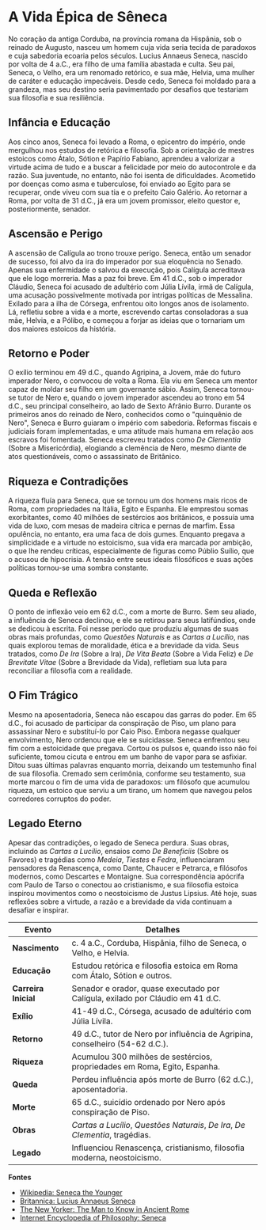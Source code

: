 # A Vida Épica de Sêneca

No coração da antiga Corduba, na província romana da Hispânia, sob o reinado de Augusto, nasceu um homem cuja vida seria tecida de paradoxos e cuja sabedoria ecoaria pelos séculos. Lucius Annaeus Seneca, nascido por volta de 4 a.C., era filho de uma família abastada e culta. Seu pai, Seneca, o Velho, era um renomado retórico, e sua mãe, Helvia, uma mulher de caráter e educação impecáveis. Desde cedo, Seneca foi moldado para a grandeza, mas seu destino seria pavimentado por desafios que testariam sua filosofia e sua resiliência.

## Infância e Educação

Aos cinco anos, Seneca foi levado a Roma, o epicentro do império, onde mergulhou nos estudos de retórica e filosofia. Sob a orientação de mestres estoicos como Átalo, Sótion e Papírio Fabiano, aprendeu a valorizar a virtude acima de tudo e a buscar a felicidade por meio do autocontrole e da razão. Sua juventude, no entanto, não foi isenta de dificuldades. Acometido por doenças como asma e tuberculose, foi enviado ao Egito para se recuperar, onde viveu com sua tia e o prefeito Caio Galério. Ao retornar a Roma, por volta de 31 d.C., já era um jovem promissor, eleito questor e, posteriormente, senador.

## Ascensão e Perigo

A ascensão de Calígula ao trono trouxe perigo. Seneca, então um senador de sucesso, foi alvo da ira do imperador por sua eloquência no Senado. Apenas sua enfermidade o salvou da execução, pois Calígula acreditava que ele logo morreria. Mas a paz foi breve. Em 41 d.C., sob o imperador Cláudio, Seneca foi acusado de adultério com Júlia Lívila, irmã de Calígula, uma acusação possivelmente motivada por intrigas políticas de Messalina. Exilado para a ilha de Córsega, enfrentou oito longos anos de isolamento. Lá, refletiu sobre a vida e a morte, escrevendo cartas consoladoras a sua mãe, Helvia, e a Pólibo, e começou a forjar as ideias que o tornariam um dos maiores estoicos da história.

## Retorno e Poder

O exílio terminou em 49 d.C., quando Agripina, a Jovem, mãe do futuro imperador Nero, o convocou de volta a Roma. Ela viu em Seneca um mentor capaz de moldar seu filho em um governante sábio. Assim, Seneca tornou-se tutor de Nero e, quando o jovem imperador ascendeu ao trono em 54 d.C., seu principal conselheiro, ao lado de Sexto Afrânio Burro. Durante os primeiros anos do reinado de Nero, conhecidos como o "quinquênio de Nero", Seneca e Burro guiaram o império com sabedoria. Reformas fiscais e judiciais foram implementadas, e uma atitude mais humana em relação aos escravos foi fomentada. Seneca escreveu tratados como *De Clementia* (Sobre a Misericórdia), elogiando a clemência de Nero, mesmo diante de atos questionáveis, como o assassinato de Britânico.

## Riqueza e Contradições

A riqueza fluía para Seneca, que se tornou um dos homens mais ricos de Roma, com propriedades na Itália, Egito e Espanha. Ele emprestou somas exorbitantes, como 40 milhões de sestércios aos britânicos, e possuía uma vida de luxo, com mesas de madeira cítrica e pernas de marfim. Essa opulência, no entanto, era uma faca de dois gumes. Enquanto pregava a simplicidade e a virtude no estoicismo, sua vida era marcada por ambição, o que lhe rendeu críticas, especialmente de figuras como Públio Suílio, que o acusou de hipocrisia. A tensão entre seus ideais filosóficos e suas ações políticas tornou-se uma sombra constante.

## Queda e Reflexão

O ponto de inflexão veio em 62 d.C., com a morte de Burro. Sem seu aliado, a influência de Seneca declinou, e ele se retirou para seus latifúndios, onde se dedicou à escrita. Foi nesse período que produziu algumas de suas obras mais profundas, como *Questões Naturais* e as *Cartas a Lucílio*, nas quais explorou temas de moralidade, ética e a brevidade da vida. Seus tratados, como *De Ira* (Sobre a Ira), *De Vita Beata* (Sobre a Vida Feliz) e *De Brevitate Vitae* (Sobre a Brevidade da Vida), refletiam sua luta para reconciliar a filosofia com a realidade.

## O Fim Trágico

Mesmo na aposentadoria, Seneca não escapou das garras do poder. Em 65 d.C., foi acusado de participar da conspiração de Piso, um plano para assassinar Nero e substituí-lo por Caio Piso. Embora negasse qualquer envolvimento, Nero ordenou que ele se suicidasse. Seneca enfrentou seu fim com a estoicidade que pregava. Cortou os pulsos e, quando isso não foi suficiente, tomou cicuta e entrou em um banho de vapor para se asfixiar. Ditou suas últimas palavras enquanto morria, deixando um testemunho final de sua filosofia. Cremado sem cerimônia, conforme seu testamento, sua morte marcou o fim de uma vida de paradoxos: um filósofo que acumulou riqueza, um estoico que serviu a um tirano, um homem que navegou pelos corredores corruptos do poder.

## Legado Eterno

Apesar das contradições, o legado de Seneca perdura. Suas obras, incluindo as *Cartas a Lucílio*, ensaios como *De Beneficiis* (Sobre os Favores) e tragédias como *Medeia*, *Tiestes* e *Fedra*, influenciaram pensadores da Renascença, como Dante, Chaucer e Petrarca, e filósofos modernos, como Descartes e Montaigne. Sua correspondência apócrifa com Paulo de Tarso o conectou ao cristianismo, e sua filosofia estoica inspirou movimentos como o neostoicismo de Justus Lipsius. Até hoje, suas reflexões sobre a virtude, a razão e a brevidade da vida continuam a desafiar e inspirar.

| **Evento**           | **Detalhes**                                                                   |
| -------------------- | ------------------------------------------------------------------------------ |
| **Nascimento**       | c. 4 a.C., Corduba, Hispânia, filho de Seneca, o Velho, e Helvia.              |
| **Educação**         | Estudou retórica e filosofia estoica em Roma com Átalo, Sótion e outros.       |
| **Carreira Inicial** | Senador e orador, quase executado por Calígula, exilado por Cláudio em 41 d.C. |
| **Exílio**           | 41-49 d.C., Córsega, acusado de adultério com Júlia Lívila.                    |
| **Retorno**          | 49 d.C., tutor de Nero por influência de Agripina, conselheiro (54-62 d.C.).   |
| **Riqueza**          | Acumulou 300 milhões de sestércios, propriedades em Roma, Egito, Espanha.      |
| **Queda**            | Perdeu influência após morte de Burro (62 d.C.), aposentadoria.                |
| **Morte**            | 65 d.C., suicídio ordenado por Nero após conspiração de Piso.                  |
| **Obras**            | *Cartas a Lucílio*, *Questões Naturais*, *De Ira*, *De Clementia*, tragédias.  |
| **Legado**           | Influenciou Renascença, cristianismo, filosofia moderna, neostoicismo.         |

**Fontes**

- [Wikipedia: Seneca the Younger](https://en.wikipedia.org/wiki/Seneca_the_Younger)
- [Britannica: Lucius Annaeus Seneca](https://www.britannica.com/biography/Lucius-Annaeus-Seneca-Roman-philosopher-and-statesman)
- [The New Yorker: The Man to Know in Ancient Rome](https://www.newyorker.com/magazine/2015/02/02/stoic-2)
- [Internet Encyclopedia of Philosophy: Seneca](https://iep.utm.edu/seneca/)
